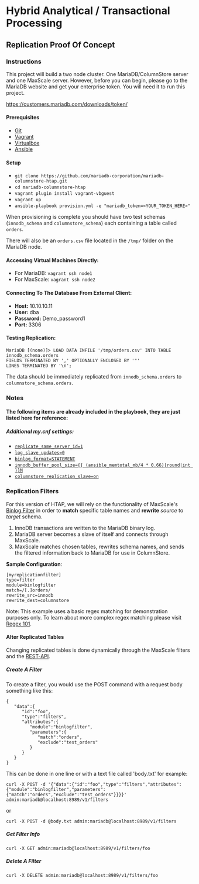 # Hybrid Analytical / Transactional Processing
## Replication Proof Of Concept

### Instructions

This project will build a two node cluster. One MariaDB/ColumnStore server and one MaxScale server. However, before you can begin, please go to the MariaDB website and get your enterprise token. You will need it to run this project.

https://customers.mariadb.com/downloads/token/

#### Prerequisites

* [Git](https://git-scm.com/download/)
* [Vagrant](https://www.vagrantup.com/downloads.html)
* [Virtualbox](https://www.virtualbox.org/wiki/Downloads)
* [Ansible](http://docs.ansible.com/ansible/latest/intro_installation.html)

#### Setup

* `git clone https://github.com/mariadb-corporation/mariadb-columnstore-htap.git`
* `cd mariadb-columnstore-htap`
* `vagrant plugin install vagrant-vbguest`
* `vagrant up`
* `ansible-playbook provision.yml -e "mariadb_token=<YOUR_TOKEN_HERE>"`

When provisioning is complete you should have two test schemas (`innodb_schema` and `columnstore_schema`) each containing a table called `orders`.

There will also be an `orders.csv` file located in the `/tmp/` folder on the MariaDB node.

#### Accessing Virtual Machines Directly:

* For MariaDB: `vagrant ssh node1`
* For MaxScale: `vagrant ssh node2`

#### Connecting To The Database From External Client:

* **Host:** 10.10.10.11
* **User:** dba
* **Password:** Demo_password1
* **Port:** 3306

#### Testing Replication:

```
MariaDB [(none)]> LOAD DATA INFILE '/tmp/orders.csv' INTO TABLE innodb_schema.orders
FIELDS TERMINATED BY ',' OPTIONALLY ENCLOSED BY '"'
LINES TERMINATED BY '\n';
```

The data should be immediately replicated from `innodb_schema.orders` to `columnstore_schema.orders`.

### Notes
#### The following items are already included in the playbook, they are just listed here for reference:

##### Additional my.cnf settings:

* [`replicate_same_server_id=1`](https://mariadb.com/kb/en/library/mysqld-options/#-replicate-same-server-id)
* [`log_slave_updates=0`](https://mariadb.com/kb/en/library/replication-and-binary-log-system-variables/#log_slave_updates)
* [`binlog_format=STATEMENT`](https://mariadb.com/kb/en/library/replication-and-binary-log-system-variables/#binlog_format)
* [`innodb_buffer_pool_size={{ (ansible_memtotal_mb/4 * 0.66)|round|int }}M`](https://mariadb.com/kb/en/library/innodb-system-variables/#innodb_buffer_pool_size)
* [`columnstore_replication_slave=on`](https://jira.mariadb.org/browse/MCOL-3556)

### Replication Filters

For this version of HTAP, we will rely on the functionality of MaxScale's [Binlog Filter](https://mariadb.com/kb/en/mariadb-maxscale-24-binlog-filter/) in order to **match** specific table names and **rewrite** _source_ to _target_ schema.  

1. InnoDB transactions are written to the MariaDB binary log.
1. MariaDB server becomes a slave of itself and connects through MaxScale.
1. MaxScale matches chosen tables, rewrites schema names, and sends the filtered information back to MariaDB for use in ColumnStore.

**Sample Configuration**:
```
[myreplicationfilter]
type=filter
module=binlogfilter
match=/[.]orders/
rewrite_src=innodb
rewrite_dest=columnstore
```
Note: This example uses a basic regex matching for demonstration purposes only. To learn about more complex regex matching please visit [Regex 101](https://regex101.com).

#### Alter Replicated Tables

Changing replicated tables is done dynamically through the MaxScale filters and the [REST-API](https://mariadb.com/kb/en/mariadb-maxscale-24-filter-resource/).

##### Create A Filter

To create a filter, you would use the POST command with a request body something like this:
```
{
   "data":{
      "id":"foo",
      "type":"filters",
      "attributes":{
         "module":"binlogfilter",
         "parameters":{
            "match":"orders",
            "exclude":"test_orders"
         }
      }
   }
}
```
This can be done in one line or with a text file called 'body.txt' for example:
```
curl -X POST -d '{"data":{"id":"foo","type":"filters","attributes":{"module":"binlogfilter","parameters":{"match":"orders","exclude":"test_orders"}}}}' admin:mariadb@localhost:8989/v1/filters
```
or
```
curl -X POST -d @body.txt admin:mariadb@localhost:8989/v1/filters
```
##### Get Filter Info
```
curl -X GET admin:mariadb@localhost:8989/v1/filters/foo
```
##### Delete A Filter
```
curl -X DELETE admin:mariadb@localhost:8989/v1/filters/foo
```
